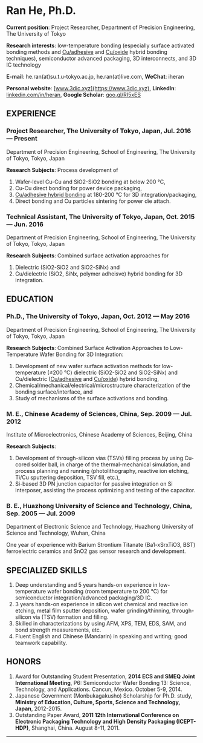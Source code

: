 # Ran He, Ph.D.

**Current position**: Project Researcher, Department of Precision Engineering, The University of Tokyo

**Research interests**: low-temperature bonding \(especially surface activated bonding methods and [Cu/adhesive](https://www.3dic.xyz/en/Cu-adhesive-hybrid-bonding.html) and [Cu/oxide](https://www.3dic.xyz/en/Cu-oxide-hybrid-bonding.html) hybrid bonding techniques\),  semiconductor advanced packaging, 3D interconnects, and 3D IC technology

**E-mail**: he.ran\(at\)su.t.u-tokyo.ac.jp, he.ran\(at\)live.com, **WeChat**: iheran

**Personal website**: [www.3dic.xyz](https://www.3dic.xyz), **LinkedIn**: [linkedin.com/in/heran](http://linkedin.com/in/heran),  **Google Scholar**: [goo.gl/RI5xES](https://goo.gl/RI5xES)

## EXPERIENCE

### Project Researcher, The University of Tokyo, Japan, Jul. 2016 — Present

Department of Precision Engineering, School of Engineering, The University of Tokyo, Tokyo, Japan

**Research Subjects**: Process development of

1. Wafer-level Cu-Cu and SiO2-SiO2 bonding at below 200 °C, 
2. Cu-Cu direct bonding for power device packaging,
3. [Cu/adhesive hybrid bonding](https://www.3dic.xyz/en/Cu-adhesive-hybrid-bonding.html) at 180-200 °C for 3D integration/packaging,
4. Direct bonding and Cu particles sintering for power die attach.

### Technical Assistant, The University of Tokyo, Japan, Oct. 2015 — Jun. 2016

Department of Precision Engineering, School of Engineering, The University of Tokyo, Tokyo, Japan

**Research Subjects**: Combined surface activation approaches for

1. Dielectric \(SiO2-SiO2 and SiO2-SiNx\) and
2. Cu/dielectric \(SiO2, SiNx, polymer adheisve\) hybrid bonding for 3D integration.

## EDUCATION

### Ph.D., The University of Tokyo, Japan, Oct. 2012 — May 2016

Department of Precision Engineering, School of Engineering, The University of Tokyo, Tokyo, Japan

**Research Subjects**: Combined Surface Activation Approaches to Low-Temperature Wafer Bonding for 3D Integration:

1. Development of new wafer surface activation methods for low-temperature \(≤200 °C\) dielectric \(SiO2-SiO2 and SiO2-SiNx\) and Cu/dielectric \([Cu/adhesive](https://www.3dic.xyz/en/Cu-adhesive-hybrid-bonding.html) and [Cu/oxide](https://www.3dic.xyz/en/Cu-oxide-hybrid-bonding.html)\) hybrid bonding, 
2. Chemical/mechanical/electrical/microstructure characterization of the bonding surface/interface, and
3. Study of mechanisms of the surface activations and bonding.

### M. E., Chinese Academy of Sciences, China, Sep. 2009 — Jul. 2012

Institute of Microelectronics, Chinese Academy of Sciences, Beijing, China

**Research Subjects**:

1. Development of through-silicon vias \(TSVs\) filling process by using Cu-cored solder ball, in charge of the thermal-mechanical simulation, and process planning and running \(photolithography, reactive ion etching, Ti/Cu sputtering deposition, TSV fill, etc.\), 
2. Si-based 3D PN junction capacitor for passive integration on Si interposer, assisting the process optimizing and testing of the capacitor.

### B. E., Huazhong University of Science and Technology, China, Sep. 2005 — Jul. 2009

Department of Electronic Science and Technology, Huazhong University of Science and Technology, Wuhan, China

One year of experience with Barium Strontium Titanate \(Ba1-xSrxTiO3, BST\) ferroelectric ceramics and SnO2 gas sensor research and development.

## SPECIALIZED SKILLS

1. Deep understanding and 5 years hands-on experience in low-temperature wafer bonding \(room temperature to 200 °C\) for semiconductor integration/advanced packaging/3D IC.
2. 3 years hands-on experience in silicon wet chemical and reactive ion etching, metal film sputter deposition, wafer grinding/thinning, through-silicon via \(TSV\) formation and filling.
3. Skilled in characterizations by using AFM, XPS, TEM, EDS, SAM, and bond strength measurements, etc.
4. Fluent English and Chinese \(Mandarin\) in speaking and writing; good teamwork capability.

## HONORS

1. Award for Outstanding Student Presentation, **2014 ECS and SMEQ Joint International Meeting**, P6: Semiconductor Wafer Bonding 13: Science, Technology, and Applications. Cancun, Mexico. October 5-9, 2014.
2. Japanese Government \(Monbukagakusho\) Scholarship for Ph.D. study, **Ministry of Education, Culture, Sports, Science and Technology, Japan**, 2012-2015.
3. Outstanding Paper Award, **2011 12th International Conference on Electronic Packaging Technology and High Density Packaging \(ICEPT-HDP\)**, Shanghai, China. August 8-11, 2011.

---



